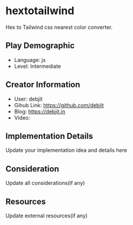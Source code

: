# hextotailwind

Hex to Tailwind css nearest color converter.

## Play Demographic

- Language: js
- Level: Intermediate

## Creator Information

- User: debjit
- Gihub Link: https://github.com/debjit
- Blog: https://debjit.in
- Video: 

## Implementation Details

Update your implementation idea and details here

## Consideration

Update all considerations(if any)

## Resources

Update external resources(if any)
